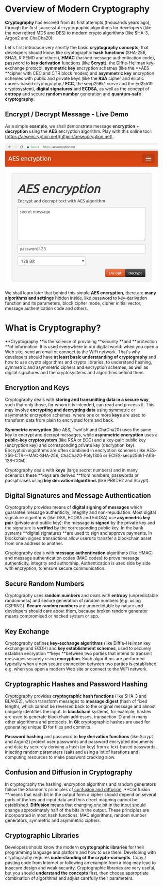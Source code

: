 # Overview of Modern Cryptography

**Cryptography** has evolved from its first attempts \(thousands years ago\), through the first successful cryptographic algorithms for developers \(like the now retired MD5 and DES\) to modern crypto algorithms \(like SHA-3, Argon2 and ChaCha20\).

Let's first introduce very shortly the basic **cryptography concepts**, that developers should know, like cryptographic **hash functions** \(SHA-256, SHA3, RIPEMD and others\), **HMAC** \(hashed message authentication code\), password to **key derivation** functions \(like **Scrypt**\), the Diffie-Hellman key-exchange protocol, **symmetric key** encryption schemes \(like the **AES **cipher with CBC and CTR block modes\) and **asymmetric key** encryption schemes with public and private keys \(like the **RSA** cipher and elliptic curves-based cryptography / **ECC**, the secp256k1 curve and the Ed25519 cryptosystem\), **digital signatures** and **ECDSA**, as well as the concept of **entropy** and secure **random number** generation and **quantum-safe cryptography**.

## Encrypt / Decrypt Message - Live Demo

As a simple **example**, we shall demonstrate message **encryption** + **decryption** using the **AES** encryption algorithm. Play with this online tool: [https://aesencryption.net](https://aesencryption.net).

![](/assets/encrypt-decrypt-live-demo.jpg)

We shall learn later that behind this simple **AES encryption**, there are **many algorithms and settings** hidden inside, like password to key-derivation function and its parameters, block cipher mode, cipher initial vector, message authentication code and others.

# What is Cryptography?

**Cryptography **is the science of providing **security **and **protection **of information. It is used everywhere in our digital world: when you open a Web site, send an email or connect to the WiFi network. That's why developers should have **at least basic understanding of cryptography** and how to use crypto algorithms and crypto libraries, to understand hashing, symmetric and asymmetric ciphers and encryption schemes, as well as digital signatures and the cryptosystems and algorithms behind them.

## Encryption and Keys

Cryptography deals with **storing and transmitting data in a secure way**, such that only those, for whom it is intended, can read and process it. This may involve **encrypting and decrypting data** using symmetric or asymmetric encryption schemes, where one or more **keys** are used to transform data from plain to encrypted form and back.

**Symmetric encryption** \(like AES, Twofish and ChaCha20\) uses the same key to encrypt and decrypt messages, while **asymmetric encryption** uses a **public-key cryptosystem** \(like RSA or ECC\) and a key-pair: public key \(encryption key\) and corresponding private key \(decryption key\). Encryption algorithms are often combined in encryption schemes \(like AES-256-CTR-HMAC-SHA-256, ChaCha20-Poly1305 or ECIES-secp256k1-AES-128-GCM\).

Cryptography deals with **keys** \(large secret numbers\) and in many scenarios these **keys are derived **from numbers, passwords or passphrases using **key derivation algorithms** \(like PBKDF2 and Scrypt\).

## Digital Signatures and Message Authentication

Cryptography provides means of **digital signing of messages** which guarantee message authenticity, integrity and non-repudiation. Most digital signature algorithms \(like DSA, ECDSA and EdDSA\) use **asymmetric key pair** \(private and public key\): the message is **signed** by the private key and the signature is **verified** by the corresponding public key. In the bank systems **digital signatures **are used to sign and approve payments. In blockchain signed transactions allow users to transfer a blockchain asset from one address to another.

Cryptography deals with **message authentication** algorithms \(like HMAC\) and message authentication codes \(MAC codes\) to prove message authenticity, integrity and authorship. Authentication is used side by side with encryption, to ensure secure communication.

## Secure Random Numbers

Cryptography uses **random numbers** and deals with **entropy** \(unpredictable randomness\) and secure generation of random numbers \(e.g. using CSPRNG\). **Secure random numbers** are unpredictable by nature and developers should care about them, because broken random generator means compromised or hacked system or app.

## Key Exchange

Cryptography defines **key-exchange algorithms** \(like Diffie-Hellman key exchange and ECDH\) and **key establishment schemes**, used to securely establish encryption **keys **between two parties that intend to transmit messages securely using **encryption**. Such algorithms are performed typically when a new secure connection between two parties is established, e.g. when you open a modern Web site or connect to the WiFi network.

## Cryptographic Hashes and Password Hashing

Cryptography provides **cryptographic hash functions** \(like SHA-3 and BLAKE2\), which transform messages to **message digest** \(hash of fixed length\), which cannot be reversed back to the original message and almost uniquely identifies the input. In **blockchain** systems, for example, hashes are used to generate blockchain addresses, transaction ID and in many other algorithms and protocols. In **Git** cryptographic hashes are used for generating unique ID for files and commits.

**Password hashing** and password to **key derivation functions** \(like Scrypt and Argon2\) protect user passwords and password encrypted documents and data by securely deriving a hash \(or key\) from a text-based passwords, injecting random parameters \(salt\) and using a lot of iterations and computing resources to make password cracking slow.

## Confusion and Diffusion in Cryptography

In cryptography the hashing, encryption algorithms and random generators follow the Shannon's principles of[ confusion and diffusion](https://en.wikipedia.org/wiki/Confusion_and_diffusion). **Confusion **means that each bit in the output form a cipher should depend on several parts of the key and input data and thus direct mapping cannot be established. **Diffusion** means that changing one bit in the input should change approximately half of the bits in the output. These principles are incorporated in most hash functions, MAC algorithms, random number generators, symmetric and asymmetric ciphers.

## Cryptographic Libraries

Developers should know the modern **cryptographic libraries** for their programming language and platform and how to use them. Developing with cryptography requires **understanding of the crypto-concepts**. Copy / pasting code from Internet or following an example from a blog may lead to insecure design and weak security. Cryptographic libraries are very useful, but you should **understand the concepts** first, then choose appropriate combination of algorithms and adjust carefully their parameters.

